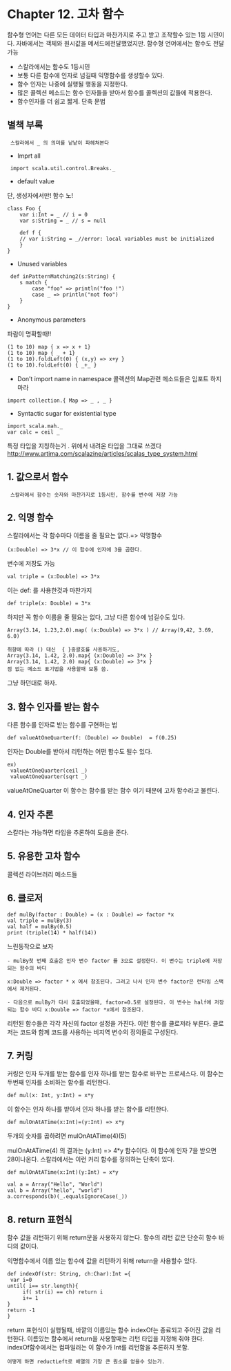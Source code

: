 # Chapter 12. 고차 함수

함수형 언어는 다른 모든 데이터 타입과 마찬가지로 주고 받고 조작할수 있는 1등 시민이다.
자바에서는 객체와 원시값을 메서드에전달했었지만. 함수형 언어에서는 함수도 전달 가능


- 스칼라에서는 함수도 1등시민
- 보통 다른 함수에 인자로 넘길때 익명함수를 생성할수 있다.
- 함수 인자는 나중에 실행될 행동을 지정한다.
- 많은 콜렉션 메소드는 함수 인자들을 받아서 함수를 콜렉션의 값들에 적용한다.
- 함수인자를 더 쉽고 짧게. 단축 문법

## 별책 부록
```
 스칼라에서 _ 의 의미를 낱낱이 파헤쳐본다
```

- Imprt all
```
 import scala.util.control.Breaks._
 ```

- default value

 단, 생성자에서만! 함수 노!

```
class Foo {
    var i:Int = _ // i = 0
    var s:String = _ // s = null

    def f {
    // var i:String = _//error: local variables must be initialized
    }
}
```

- Unused variables

```
 def inPatternMatching2(s:String) {
    s match {
        case "foo" => println("foo !")
        case _ => println("not foo")
    }
}
```

- Anonymous parameters

파람이 명확할때!!
```
(1 to 10) map { x => x + 1}
(1 to 10) map { _ + 1}
(1 to 10).foldLeft(0) { (x,y) => x+y }
(1 to 10).foldLeft(0) { _+_ }
```

- Don’t import name in namespace
 콜렉션의 Map관련 메소드들은 임포트 하지마라

```
import collection.{ Map => _ , _ }
```

- Syntactic sugar for existential type

```
import scala.mah._
var calc = ceil _
```
특정 타입을 지칭하는거 . 위에서 내려온 타입을 그대로 쓰겠다
http://www.artima.com/scalazine/articles/scalas_type_system.html

## 1. 값으로서 함수
```
 스칼라에서 함수는 숫자와 마찬가지로 1등시민, 함수를 변수에 저장 가능
```


## 2. 익명 함수
스칼라에서는 각 함수마다 이름을 줄 필요는 없다.=> 익명함수
```
(x:Double) => 3*x // 이 함수에 인자에 3을 곱한다.
```



변수에 저장도 가능
```
val triple = (x:Double) => 3*x
```

이는 def: 를 사용한것과 마찬가지
```
def triple(x: Double) = 3*x
```

하지만 꼭 함수 이름을 줄 필요는 없다, 그냥 다른 함수에 넘길수도 있다.

```
Array(3.14, 1.23,2.0).map( (x:Double) => 3*x ) // Array(9,42, 3.69, 6.0)
```


```
취향에 따라 () 대신  { }중괄호를 사용하기도,
Array(3.14, 1.42, 2.0).map{ (x:Double) => 3*x }
Array(3.14, 1.42, 2.0) map{ (x:Double) => 3*x }
점 없는 메소드 표기법을 사용할때 보통 씀.
```
그냥 하던대로 하자.


## 3. 함수 인자를 받는 함수

다른 함수를 인자로 받는 함수를 구현하는 법
```
def valueAtOneQuarter(f: (Double) => Double)  = f(0.25)
```

인자는 Double를 받아서 리턴하는 어떤 함수도 될수 있다.
```
ex)
 valueAtOneQuarter(ceil _)
 valueAtOneQuarter(sqrt _)

```

valueAtOneQuarter 이 함수는 함수를 받는 함수 이기 때문에 고차 함수라고 불린다.

## 4. 인자 추론

스칼라는 가능하면 타입을 추론하여 도움을 준다.

## 5. 유용한 고차 함수

콜렉션 라이브러리 메소드들

## 6. 클로저
```
def mulBy(factor : Double) = (x : Double) => factor *x
val triple = mulBy(3)
val half = mulBy(0.5)
print (triple(14) * half(14))

```
느린동작으로 보자

```
- mulBy첫 번째 호출은 인자 변수 factor 를 3으로 설정한다. 이 변수는 triple에 저장되는 함수의 바디

x:Double => factor * x 에서 참조된다. 그러고 나서 인자 변수 factor은 런타임 스택에서 제거된다.

- 다음으로 mulBy가 다시 호출되었을때, factor=0.5로 설정된다. 이 변수는 half에 저장되는 함수 바디 x:Double => factor *x에서 참조된다.

```

리턴된 함수들은 각각 자신의 factor 설정을 가진다.
이런 함수를 클로저라 부른다.
클로저는 코드와 함께 코드를 사용하는 비지역 변수의 정의들로 구성된다.

## 7. 커링

   커링은 인자 두개를 받는 함수를 인자 하나를 받는 함수로 바꾸는 프로세스다.
   이 함수는 두번째 인자를 소비하는 함수를 리턴한다.

   ```
   def mul(x: Int, y:Int) = x*y
   ```

   이 함수는 인자 하나를 받아서  인자 하나를 받는 함수를 리턴한다.
   ```
   def mulOnAtATime(x:Int)=(y:Int) => x*y
   ```

   두개의 숫자를 곱하려면
   mulOnAtATime(4)(5)

   mulOnAtATime(4) 의 결과는 (y:Int) => 4*y 함수이다.
   이 함수에 인자 7을 받으면 28이나온다.
   스칼라에서는 이런 커리 함수를 정의하는 단축이 있다.

   ```
   def mulOnAtATime(x:Int)(y:Int) = x*y

   val a = Array("Hello", "World")
   val b = Array("hello", "world")
   a.corresponds(b)(_.equalsIgnoreCase(_))

```


## 8. return 표현식
   함수 값을 리턴하기 위해 return문을 사용하지 않는다.
   함수의 리턴 값은 단순히 함수 바디의 값이다.

   익명함수에서 이름 있는 함수에 값을 리턴하기 위해 return을 사용할수 있다.

   ```
   def indexOf(str: String, ch:Char):Int ={
    var i=0
   until( i== str.length){
        if( str(i) == ch) return i
        i+= 1
   }
   return -1
   }
   ```

   return  표현식이 실행될때, 바깥의 이름있는 함수 indexOf는 종료되고 주어진 값을 리턴한다.
   이름있는 함수에서 return을 사용할때는 리턴 타입을 지정해 줘야 한다.
   indexOf함수에서는 컴파일러는 이 함수가 Int를 리턴함을 추론하지 못함.

   ```
   어떻게 하면 reductLeft로 배열의 가장 큰 원소를 얻을수 있는가.
   ```
